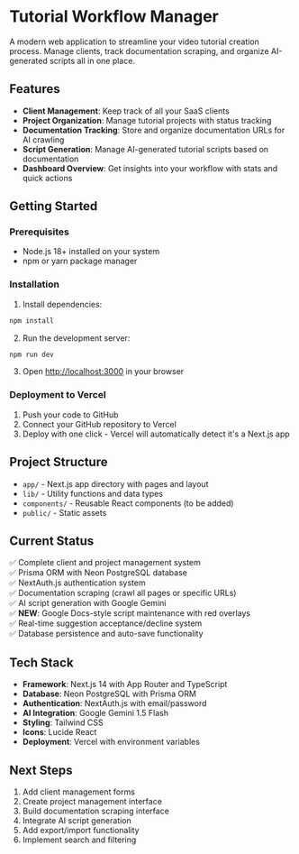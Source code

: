 # Tutorial Workflow Manager

A modern web application to streamline your video tutorial creation process. Manage clients, track documentation scraping, and organize AI-generated scripts all in one place.

## Features

- **Client Management**: Keep track of all your SaaS clients
- **Project Organization**: Manage tutorial projects with status tracking
- **Documentation Tracking**: Store and organize documentation URLs for AI crawling
- **Script Generation**: Manage AI-generated tutorial scripts based on documentation
- **Dashboard Overview**: Get insights into your workflow with stats and quick actions

## Getting Started

### Prerequisites

- Node.js 18+ installed on your system
- npm or yarn package manager

### Installation

1. Install dependencies:
```bash
npm install
```

2. Run the development server:
```bash
npm run dev
```

3. Open [http://localhost:3000](http://localhost:3000) in your browser

### Deployment to Vercel

1. Push your code to GitHub
2. Connect your GitHub repository to Vercel
3. Deploy with one click - Vercel will automatically detect it's a Next.js app

## Project Structure

- `app/` - Next.js app directory with pages and layout
- `lib/` - Utility functions and data types
- `components/` - Reusable React components (to be added)
- `public/` - Static assets

## Current Status

✅ Complete client and project management system  
✅ Prisma ORM with Neon PostgreSQL database  
✅ NextAuth.js authentication system  
✅ Documentation scraping (crawl all pages or specific URLs)  
✅ AI script generation with Google Gemini  
✅ **NEW**: Google Docs-style script maintenance with red overlays  
✅ Real-time suggestion acceptance/decline system  
✅ Database persistence and auto-save functionality  

## Tech Stack

- **Framework**: Next.js 14 with App Router and TypeScript
- **Database**: Neon PostgreSQL with Prisma ORM
- **Authentication**: NextAuth.js with email/password
- **AI Integration**: Google Gemini 1.5 Flash
- **Styling**: Tailwind CSS
- **Icons**: Lucide React
- **Deployment**: Vercel with environment variables

## Next Steps

1. Add client management forms
2. Create project management interface
3. Build documentation scraping interface
4. Integrate AI script generation
5. Add export/import functionality
6. Implement search and filtering 